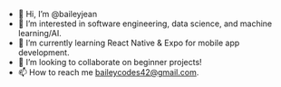 - 👋 Hi, I’m @baileyjean
- 👀 I’m interested in software engineering, data science, and machine learning/AI.
- 🌱 I’m currently learning React Native & Expo for mobile app development.
- 💞️ I’m looking to collaborate on beginner projects!
- 📫 How to reach me baileycodes42@gmail.com.
